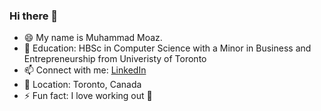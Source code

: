### Hi there 👋

- 😄 My name is Muhammad Moaz.
- 🧠 Education: HBSc in Computer Science with a Minor in Business and Entrepreneurship from Univeristy of Toronto
- 📫 Connect with me: [LinkedIn](https://linkedin.com/in/moazmuha)
- 📍 Location: Toronto, Canada
- ⚡ Fun fact: I love working out :muscle:
